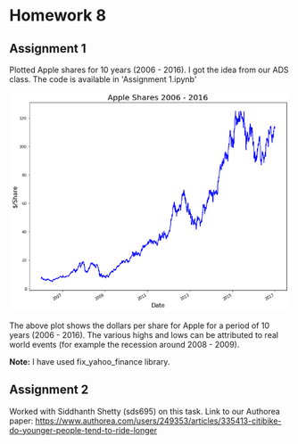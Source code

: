 # Homework 8

## Assignment 1

Plotted Apple shares for 10 years (2006 - 2016). I got the idea from our ADS class. The code is available in 'Assignment 1.ipynb'

![Alt text](appleshare.png)

The above plot shows the dollars per share for Apple for a period of 10 years (2006 - 2016). The various highs and lows can be attributed to real world events (for example the recession around 2008 - 2009).

**Note:** I have used fix_yahoo_finance library.

## Assignment 2

Worked with Siddhanth Shetty (sds695) on this task. 
Link to our Authorea paper: https://www.authorea.com/users/249353/articles/335413-citibike-do-younger-people-tend-to-ride-longer
